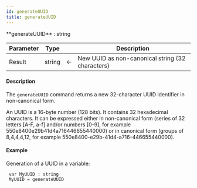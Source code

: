 ```yaml
---
id: generateUUID
title: generateUUID
---
```



<!-- REF #_command_.generateUUID.Syntax -->**generateUUID** : string<!-- END REF -->


<!-- REF #_command_.generateUUID.Params -->
|Parameter|Type||Description|
|---------|--- |:---:|------|
|Result|string|&#8592;|New UUID as non-canonical string (32 characters)|
<!-- END REF -->

#### Description

The `generateUUID` command <!-- REF #_command_.generateUUID.Summary -->returns a new 32-character UUID identifier in non-canonical form<!-- END REF -->.

An UUID is a 16-byte number (128 bits). It contains 32 hexadecimal characters. It can be expressed either in non-canonical form (series of 32 letters [A-F, a-f] and/or numbers [0-9], for example 550e8400e29b41d4a716446655440000) or in canonical form (groups of 8,4,4,4,12, for example 550e8400-e29b-41d4-a716-446655440000). 

#### Example

Generation of a UUID in a variable: 

```qs
 var MyUUID : string
 MyUUID = generateUUID
```

